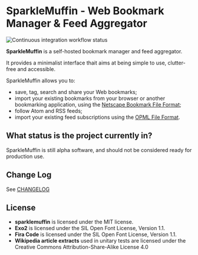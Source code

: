 # SparkleMuffin - Web Bookmark Manager & Feed Aggregator

<img src="https://github.com/virtualtam/sparklemuffin/actions/workflows/ci.yaml/badge.svg?branch=main" alt="Continuous integration workflow status">

**SparkleMuffin** is a self-hosted bookmark manager and feed aggregator.

It provides a minimalist interface thait aims at being simple to use, clutter-free and
accessible.

SparkleMuffin allows you to:

- save, tag, search and share your Web bookmarks;
- import your existing bookmarks from your browser or another bookmarking application,
  using the [Netscape Bookmark File Format](./docs/src/developers/architecture/netscape.md);
- follow Atom and RSS feeds;
- import your existing feed subscriptions using the [OPML File Format](./docs/src/developers/architecture/opml.md).


## What status is the project currently in?

SparkleMuffin is still alpha software, and should not be considered ready for production use.


## Change Log

See [CHANGELOG](./docs/src/changelog.md)


## License

- **sparklemuffin** is licensed under the MIT license.
- **Exo2** is licensed under the SIL Open Font License, Version 1.1.
- **Fira Code** is licensed under the SIL Open Font License, Version 1.1.
- **Wikipedia article extracts** used in unitary tests are licensed under the Creative Commons Attribution-Share-Alike License 4.0
